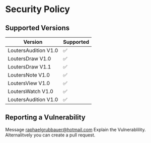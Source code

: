 # Security Policy

## Supported Versions


| Version | Supported          |
| ------- | ------------------ |
| LoutersAudition V1.0   | :white_check_mark: |
| LoutersDraw V1.0   | :white_check_mark: |
| LoutersDraw V1.1   | :white_check_mark: |
| LoutersNote V1.0   | :white_check_mark: |
| LoutersView V1.0   | :white_check_mark: |
| LoutersWatch V1.0   | :white_check_mark: |
| LoutersAudition V1.0   | :white_check_mark: |

## Reporting a Vulnerability

Message raphaelgrubbauer@hotmail.com
Explain the Vulnerablility.
Alternalitvely you can create a pull request.
